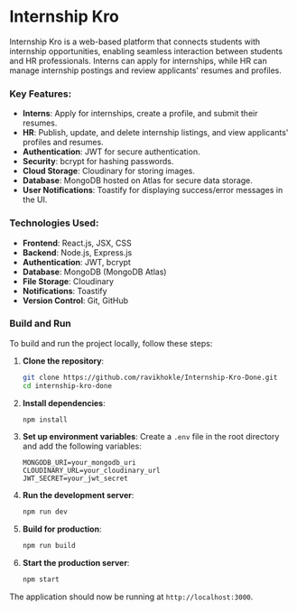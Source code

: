 # Internship Kro

Internship Kro is a web-based platform that connects students with internship opportunities, enabling seamless interaction between students and HR professionals. Interns can apply for internships, while HR can manage internship postings and review applicants' resumes and profiles.

### Key Features:
- **Interns**: Apply for internships, create a profile, and submit their resumes.
- **HR**: Publish, update, and delete internship listings, and view applicants' profiles and resumes.
- **Authentication**: JWT for secure authentication.
- **Security**: bcrypt for hashing passwords.
- **Cloud Storage**: Cloudinary for storing images.
- **Database**: MongoDB hosted on Atlas for secure data storage.
- **User Notifications**: Toastify for displaying success/error messages in the UI.

### Technologies Used:
- **Frontend**: React.js, JSX, CSS
- **Backend**: Node.js, Express.js
- **Authentication**: JWT, bcrypt
- **Database**: MongoDB (MongoDB Atlas)
- **File Storage**: Cloudinary
- **Notifications**: Toastify
- **Version Control**: Git, GitHub

### Build and Run

To build and run the project locally, follow these steps:

1. **Clone the repository**:
    ```sh
    git clone https://github.com/ravikhokle/Internship-Kro-Done.git
    cd internship-kro-done
    ```

2. **Install dependencies**:
    ```sh
    npm install
    ```

3. **Set up environment variables**:
    Create a `.env` file in the root directory and add the following variables:
    ```env
    MONGODB_URI=your_mongodb_uri
    CLOUDINARY_URL=your_cloudinary_url
    JWT_SECRET=your_jwt_secret
    ```

4. **Run the development server**:
    ```sh
    npm run dev
    ```

5. **Build for production**:
    ```sh
    npm run build
    ```

6. **Start the production server**:
    ```sh
    npm start
    ```

The application should now be running at `http://localhost:3000`.
